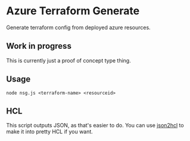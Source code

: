 # Azure Terraform Generate

Generate terraform config from deployed azure resources.

## Work in progress

This is currently just a proof of concept type thing.

## Usage

```
node nsg.js <terraform-name> <resourceid>
```

## HCL

This script outputs JSON, as that's easier to do. You can use [json2hcl](https://github.com/kvz/json2hcl) to make it into pretty HCL if you want.
